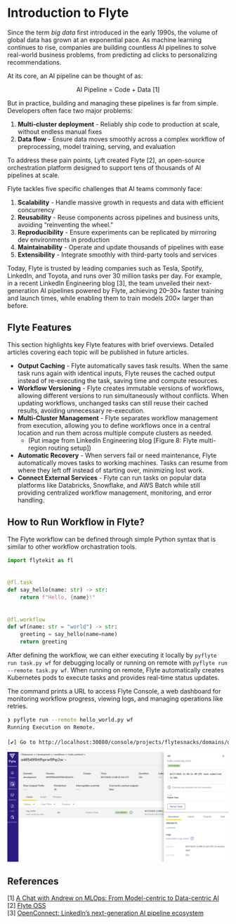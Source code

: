 # Introduction to Flyte


Since the term *big data* first introduced in the early 1990s, the volume of global data has grown at an exponential pace. As machine learning continues to rise, companies are building countless AI pipelines to solve real-world business problems, from predicting ad clicks to personalizing recommendations.

At its core, an AI pipeline can be thought of as:

$$
\text{AI Pipeline = Code + Data [1]}
$$

But in practice, building and managing these pipelines is far from simple. Developers often face two major problems:

1. **Multi-cluster deployment** - Reliably ship code to production at scale, without endless manual fixes
2. **Data flow** - Ensure data moves smoothly across a complex workflow of preprocessing, model training, serving, and evaluation

To address these pain points, Lyft created Flyte [2], an open-source orchestration platform designed to support tens of thousands of AI pipelines at scale.

Flyte tackles five specific challenges that AI teams commonly face:

1. **Scalability** - Handle massive growth in requests and data with efficient concurrency
2. **Reusability** - Reuse components across pipelines and business units, avoiding “reinventing the wheel."
3. **Reproducibility** - Ensure experiments can be replicated by mirroring dev environments in production
4. **Maintainability** - Operate and update thousands of pipelines with ease
5. **Extensibility** - Integrate smoothly with third-party tools and services

Today, Flyte is trusted by leading companies such as Tesla, Spotify, LinkedIn, and Toyota, and runs over 30 million tasks per day. For example, in a recent LinkedIn Engineering blog [3], the team unveiled their next-generation AI pipelines powered by Flyte, achieving 20–30× faster training and launch times, while enabling them to train models 200× larger than before.


## Flyte Features 

This section highlights key Flyte features with brief overviews. Detailed articles
covering each topic will be published in future articles.

- **Output Caching** - Flyte automatically saves task results. When the same task runs
again with identical inputs, Flyte reuses the cached output instead of re-executing the
task, saving time and compute resources.
- **Workflow Versioning** - Flyte creates immutable versions of workflows, allowing
different versions to run simultaneously without conflicts. When updating workflows,
unchanged tasks can still reuse their cached results, avoiding unnecessary re-execution.
- **Multi-Cluster Management** - Flyte separates workflow management from execution,
allowing you to define workflows once in a central location and run them across multiple
compute clusters as needed.
    - (Put image from LinkedIn Engineering blog [Figure 8: Flyte multi-region routing
    setup])
- **Automatic Recovery** - When servers fail or need maintenance, Flyte automatically
moves tasks to working machines. Tasks can resume from where they left off instead of
starting over, minimizing lost work.
- **Connect External Services** - Flyte can run tasks on popular data platforms like
Databricks, Snowflake, and AWS Batch while still providing centralized workflow
management, monitoring, and error handling.


## How to Run Workflow in Flyte?

The Flyte workflow can be defined through simple Python syntax that is similar to other
workflow orchastration tools.

```python
import flytekit as fl


@fl.task
def say_hello(name: str) -> str:
    return f"Hello, {name}!"


@fl.workflow
def wf(name: str = "world") -> str:
    greeting = say_hello(name=name)
    return greeting
```


After defining the workflow, we can either executing it locally by `pyflyte run task.py
wf` for debugging locally or running on remote with `pyflyte run --remote task.py wf`.
When running on remote, Flyte automatically creates Kubernetes pods to execute tasks and
provides real-time status updates.

The command prints a URL to access Flyte Console, a web dashboard for monitoring workflow
progress, viewing logs, and managing operations like retries.

```sh
❯ pyflyte run --remote hello_world.py wf
Running Execution on Remote.

[✔] Go to http://localhost:30080/console/projects/flytesnacks/domains/development/executions/a465495htfhprw5fhp2w to see execution in the console.
```

![flyte console](../img/flyte-console.png)


## References
[1] [A Chat with Andrew on MLOps: From Model-centric to Data-centric AI](https://www.youtube.com/watch?v=06-AZXmwHjo) <br>
[2] [Flyte OSS](https://www.union.ai/docs/v1/flyte/user-guide/) <br>
[3] [OpenConnect: LinkedIn’s next-generation AI pipeline ecosystem](https://www.linkedin.com/blog/engineering/infrastructure/openconnect-linkedins-next-generation-ai-pipeline-ecosystem) <br>
